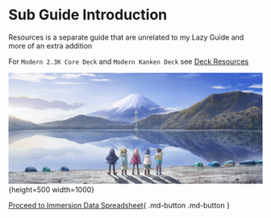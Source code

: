# Sub Guide Introduction

Resources is a separate guide that are unrelated to my Lazy Guide and more of an extra addition

For `Modern 2.3K Core Deck` and `Modern Kanken Deck` see [Deck Resources](https://xelieu.github.io/jp-lazy-guide/resourcesDecks/)

![Thumbs up](../img/intro-wallpaper-2.jpg){height=500 width=1000}

[Proceed to Immersion Data Spreadsheet](immersionDataSpreadsheet.md){ .md-button .md-button }